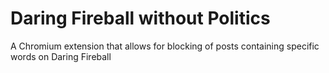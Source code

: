 # Daring Fireball without Politics
A Chromium extension that allows for blocking of posts containing specific words on Daring Fireball
